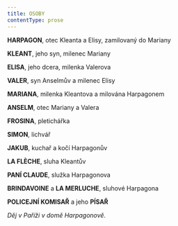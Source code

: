 ```yaml
---
title: OSOBY
contentType: prose
---
```


**HARPAGON**, otec Kleanta a Elisy, zamilovaný do Mariany

**KLEANT**, jeho syn, milenec Mariany

**ELISA**, jeho dcera, milenka Valerova

**VALER**, syn Anselmův a milenec Elisy

**MARIANA**, milenka Kleantova a milována Harpagonem

**ANSELM**, otec Mariany a Valera

**FROSINA**, pletichářka

**SIMON**, lichvář

**JAKUB**, kuchař a kočí Harpagonův

**LA FLÈCHE**, sluha Kleantův

**PANÍ CLAUDE**, služka Harpagonova

**BRINDAVOINE** a **LA MERLUCHE**, sluhové Harpagona

**POLICEJNÍ KOMISAŘ** a jeho **PÍSAŘ**

  

_Děj v Paříži v domě Harpagonově._

